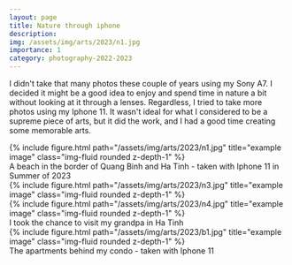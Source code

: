 ```yaml
---
layout: page
title: Nature through iphone
description: 
img: /assets/img/arts/2023/n1.jpg
importance: 1
category: photography-2022-2023
---
```


I didn't take that many photos these couple of years using my Sony A7. I decided it might be a good idea to enjoy and spend time in  nature a bit without looking at it through a lenses. Regardless, I tried to take more photos using my Iphone 11. It wasn't ideal for what I considered to be a supreme piece of arts, but it did the work, and I had a good time creating some memorable arts.

<div class="row">
      {% include figure.html path="/assets/img/arts/2023/n1.jpg" title="example image" class="img-fluid rounded z-depth-1" %}
</div>
<div class="caption">
A beach in the border of Quang Binh and Ha Tinh - taken with Iphone 11 in Summer of 2023
</div>

<div class="row">
      {% include figure.html path="/assets/img/arts/2023/n3.jpg" title="example image" class="img-fluid rounded z-depth-1" %}
</div>

<div class="row">
      {% include figure.html path="/assets/img/arts/2023/n4.jpg" title="example image" class="img-fluid rounded z-depth-1" %}
</div>
<div class="caption">
I took the chance to visit my grandpa in Ha Tinh
</div>


<div class="row">
      {% include figure.html path="/assets/img/arts/2023/b1.jpg" title="example image" class="img-fluid rounded z-depth-1" %}
</div>
<div class="caption">
The apartments behind my condo - taken with Iphone 11
</div>
